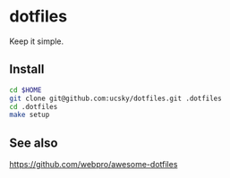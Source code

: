 # dotfiles

Keep it simple.

## Install

```bash
cd $HOME
git clone git@github.com:ucsky/dotfiles.git .dotfiles
cd .dotfiles
make setup
```

## See also

https://github.com/webpro/awesome-dotfiles
